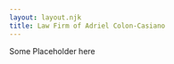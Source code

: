 ```yaml
---
layout: layout.njk
title: Law Firm of Adriel Colon-Casiano
---
```

<!-- {% from './_includes/_components.njk' import hero, categorytiles  %} -->

<div class="h-96"> Some Placeholder here </div>




